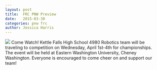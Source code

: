 ```yaml
---
layout: post
title:  FRC PNW Preview
date:   2015-03-30
categories: pnw frc
author: Jessica Harris
---
```

![](https://cloud.githubusercontent.com/assets/10913095/7165290/8d4c75fe-e35b-11e4-9110-f6f57b33bbdd.jpg)
Come Watch!
Kettle Falls High School 4980 Robotics team will be traveling to competition on Wednesday, April 1st-4th for championships. The event will be held at Eastern Washington University, Cheney Washington. Everyone is encouraged to come cheer on and support our team!
